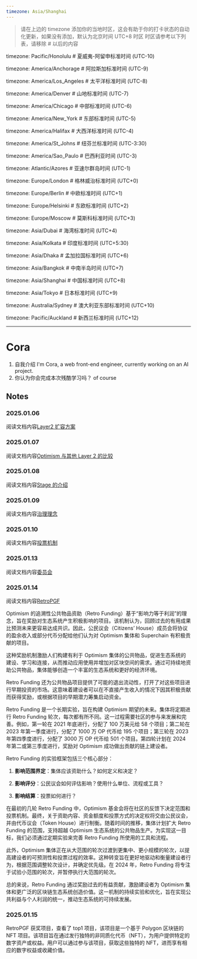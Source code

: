 ```yaml
---
timezone: Asia/Shanghai
---
```


> 请在上边的 timezone 添加你的当地时区，这会有助于你的打卡状态的自动化更新，如果没有添加，默认为北京时间 UTC+8 时区
> 时区请参考以下列表，请移除 # 以后的内容

timezone: Pacific/Honolulu # 夏威夷-阿留申标准时间 (UTC-10)

timezone: America/Anchorage # 阿拉斯加标准时间 (UTC-9)

timezone: America/Los_Angeles # 太平洋标准时间 (UTC-8)

timezone: America/Denver # 山地标准时间 (UTC-7)

timezone: America/Chicago # 中部标准时间 (UTC-6)

timezone: America/New_York # 东部标准时间 (UTC-5)

timezone: America/Halifax # 大西洋标准时间 (UTC-4)

timezone: America/St_Johns # 纽芬兰标准时间 (UTC-3:30)

timezone: America/Sao_Paulo # 巴西利亚时间 (UTC-3)

timezone: Atlantic/Azores # 亚速尔群岛时间 (UTC-1)

timezone: Europe/London # 格林威治标准时间 (UTC+0)

timezone: Europe/Berlin # 中欧标准时间 (UTC+1)

timezone: Europe/Helsinki # 东欧标准时间 (UTC+2)

timezone: Europe/Moscow # 莫斯科标准时间 (UTC+3)

timezone: Asia/Dubai # 海湾标准时间 (UTC+4)

timezone: Asia/Kolkata # 印度标准时间 (UTC+5:30)

timezone: Asia/Dhaka # 孟加拉国标准时间 (UTC+6)

timezone: Asia/Bangkok # 中南半岛时间 (UTC+7)

timezone: Asia/Shanghai # 中国标准时间 (UTC+8)

timezone: Asia/Tokyo # 日本标准时间 (UTC+9)

timezone: Australia/Sydney # 澳大利亚东部标准时间 (UTC+10)

timezone: Pacific/Auckland # 新西兰标准时间 (UTC+12)

---

# Cora

1. 自我介绍
   I'm Cora, a web front-end engineer, currently working on an AI project.
2. 你认为你会完成本次残酷学习吗？
   of course

## Notes

<!-- Content_START -->

### 2025.01.06

阅读文档内容[Layer2 扩容方案](https://docs.optimism.io/stack/rollup/overview)

### 2025.01.07

阅读文档内容[Optimism 与其他 Layer 2 的比较](https://learnblockchain.cn/article/3703)

### 2025.01.08

阅读文档内容[Stage 的介绍](https://medium.com/l2beat/introducing-stages-a-framework-to-evaluate-rollups-maturity-d290bb22befe)

### 2025.01.09

阅读文档内容[治理理念](https://community.optimism.io/welcome/welcome-overview)

### 2025.01.10

阅读文档内容[投票机制](https://github.com/ethereum-optimism/OPerating-manual/blob/main/manual.md)

### 2025.01.13

阅读文档内容[委员会](https://gov.optimism.io/search?q=council)

### 2025.01.14

阅读文档内容[RetroPGF](https://community.optimism.io/citizens-house/how-retro-funding-works)

Optimism 的追溯性公共物品资助（Retro Funding）基于“影响力等于利润”的理念，旨在奖励对生态系统产生积极影响的项目。该机制认为，回顾过去的有用成果比预测未来更容易达成共识。因此，公民议会（Citizens’ House）成员会将协议的盈余收入或部分代币分配给他们认为对 Optimism 集体和 Superchain 有积极贡献的项目。

这种奖励机制激励人们构建有利于 Optimism 集体的公共物品，促进生态系统的建设、学习和连接，从而推动应用使用并增加对区块空间的需求。通过可持续地资助公共物品，集体能够创造一个丰富的生态系统和更好的经济环境。

Retro Funding 还为公共物品项目提供了可能的退出流动性，打开了对这些项目进行早期投资的市场。这意味着建设者可以在不直接产生收入的情况下因其积极贡献而获得奖励，或根据项目的早期潜力筹集启动资金。

Retro Funding 是一个长期实验，旨在构建 Optimism 期望的未来。集体将定期进行 Retro Funding 轮次，每次都有所不同。这一过程需要社区的参与来发展和完善。例如，第一轮在 2021 年底进行，分配了 100 万美元给 58 个项目；第二轮在 2023 年第一季度进行，分配了 1000 万 OP 代币给 195 个项目；第三轮在 2023 年第四季度进行，分配了 3000 万 OP 代币给 501 个项目。第四轮计划在 2024 年第二或第三季度进行，奖励对 Optimism 成功做出贡献的链上建设者。

Retro Funding 的实验框架包括三个核心部分：

1. **影响范围界定**：集体应该资助什么？如何定义和决定？

2. **影响评分**：公民议会如何评估影响？使用什么单位、流程或工具？

3. **影响结算**：投票如何进行？

在最初的几轮 Retro Funding 中，Optimism 基金会将在社区的反馈下决定范围和投票机制。最终，关于资助内容、资金额度和投票方式的决定权将交由公民议会，并由代币议会（Token House）进行制衡。随着时间的推移，集体计划扩大 Retro Funding 的范围，支持超越 Optimism 生态系统的公共物品生产。为实现这一目标，我们必须通过定期实验来完善 Retro Funding 所使用的工具和流程。

此外，Optimism 集体正在从大范围的轮次过渡到更集中、更小规模的轮次，以提高建设者的可预测性和投票过程的效率。这种转变旨在更好地驱动和衡量建设者行为，根据范围调整轮次设计，并确定优先级。在 2024 年，Retro Funding 将专注于试验小范围的轮次，并暂停执行大范围的轮次。

总的来说，Retro Funding 通过奖励过去的有益贡献，激励建设者为 Optimism 集体和更广泛的区块链生态系统创造价值。这一机制的持续实验和优化，旨在实现公共利益与个人利润的统一，推动生态系统的可持续发展。

### 2025.01.15

RetroPGF 获奖项目，查看了 top1 项目，该项目是一个基于 Polygon 区块链的 NFT 项目。该项目旨在通过发行独特的非同质化代币（NFT），为用户提供特定的数字资产或权益。用户可以通过参与该项目，获取这些独特的 NFT，进而享有相应的数字权益或收藏价值。

<!-- Content_END -->
